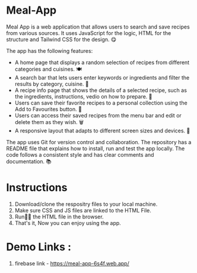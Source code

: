 # Meal-App

Meal App is a web application that allows users to search and save recipes from various sources. It uses JavaScript for the logic, HTML for the structure and Tailwind CSS for the design. 😋

The app has the following features:

- A home page that displays a random selection of recipes from different categories and cuisines. 🍽️
- A search bar that lets users enter keywords or ingredients and filter the results by category, cuisine. 🔎
- A recipe info page that shows the details of a selected recipe, such as the ingredients, instructions, vedio on how to prepare. 📝
- Users can save their favorite recipes to a personal collection using the Add to Favourites button. 💖
- Users can access their saved recipes from the menu bar and edit or delete them as they wish. 🗑️
- A responsive layout that adapts to different screen sizes and devices. 📱

The app uses Git for version control and collaboration. The repository has a README file that explains how to install, run and test the app locally. The code follows a consistent style and has clear comments and documentation. 📚

# Instructions
  
  1. Download/clone the respositry files to your local machine.
  2. Make sure CSS and JS files are linked to the HTML File.
  3. Run🏃‍♀️ the HTML file in the browser.
  4. That's it, Now you can enjoy using the app.
  
# Demo Links :
  1. firebase link - https://meal-app-6s4f.web.app/
